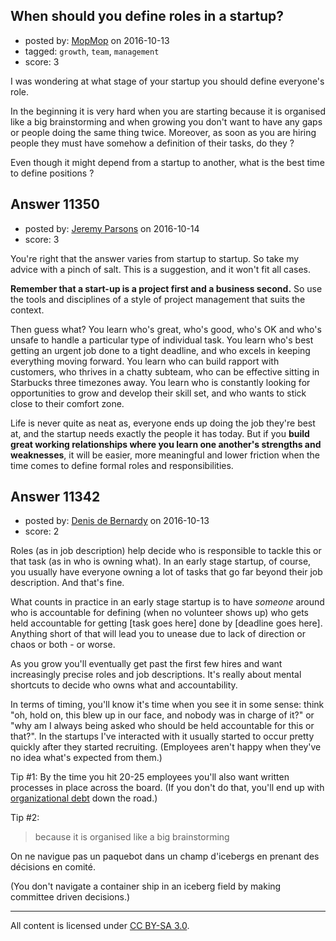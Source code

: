 ## When should you define roles in a startup?

- posted by: [MopMop](https://stackexchange.com/users/9273067/mopmop) on 2016-10-13
- tagged: `growth`, `team`, `management`
- score: 3

I was wondering at what stage of your startup you should define everyone's role.

In the beginning it is very hard when you are starting because it is organised like a big brainstorming and when growing you don't want to have any gaps or people doing the same thing twice. Moreover, as soon as you are hiring people they must have somehow a definition of their tasks, do they ?

Even though it might depend from a startup to another, what is the best time to define positions ?




## Answer 11350

- posted by: [Jeremy Parsons](https://stackexchange.com/users/497810/jeremy-parsons) on 2016-10-14
- score: 3

You're right that the answer varies from startup to startup. So take my advice with a pinch of salt. This is a suggestion, and it won't fit all cases.

**Remember that a start-up is a project first and a business second.** So use the tools and disciplines of a style of project management that suits the context.

Then guess what? You learn who's great, who's good, who's OK and who's unsafe to handle a particular type of individual task. You learn who's best getting an urgent job done to a tight deadline, and who excels in keeping everything moving forward. You learn who can build rapport with customers, who thrives in a chatty subteam, who can be effective sitting in Starbucks three timezones away. You learn who is constantly looking for opportunities to grow and develop their skill set, and who wants to stick close to their comfort zone.

Life is never quite as neat as, everyone ends up doing the job they're best at, and the startup needs exactly the people it has today. But if you **build great working relationships where you learn one another's strengths and weaknesses**, it will be easier, more meaningful and lower friction when the time comes to define formal roles and responsibilities.


## Answer 11342

- posted by: [Denis de Bernardy](https://stackexchange.com/users/182468/denis-de-bernardy) on 2016-10-13
- score: 2

Roles (as in job description) help decide who is responsible to tackle this or that task (as in who is owning what). In an early stage startup, of course, you usually have everyone owning a lot of tasks that go far beyond their job description. And that's fine.

What counts in practice in an early stage startup is to have _someone_ around who is accountable for defining (when no volunteer shows up) who gets held accountable for getting [task goes here] done by [deadline goes here]. Anything short of that will lead you to unease due to lack of direction or chaos or both - or worse.

As you grow you'll eventually get past the first few hires and want increasingly precise roles and job descriptions. It's really about mental shortcuts to decide who owns what and accountability.

In terms of timing, you'll know it's time when you see it in some sense: think "oh, hold on, this blew up in our face, and nobody was in charge of it?" or "why am I always being asked who should be held accountable for this or that?". In the startups I've interacted with it usually started to occur pretty quickly after they started recruiting. (Employees aren't happy when they've no idea what's expected from them.)

Tip #1: By the time you hit 20-25 employees you'll also want written processes in place across the board. (If you don't do that, you'll end up with [organizational debt](https://steveblank.com/2015/05/19/organizational-debt-is-like-technical-debt-but-worse/) down the road.)

Tip #2:

> because it is organised like a big brainstorming

On ne navigue pas un paquebot dans un champ d'icebergs en prenant des décisions en comité.

(You don't navigate a container ship in an iceberg field by making committee driven decisions.)



---

All content is licensed under [CC BY-SA 3.0](https://creativecommons.org/licenses/by-sa/3.0/).
